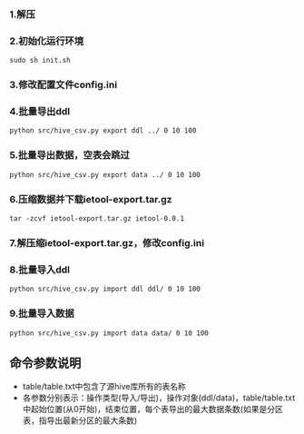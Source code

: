 ### 1.解压

### 2.初始化运行环境

`sudo sh init.sh`

### 3.修改配置文件config.ini

### 4.批量导出ddl

`python src/hive_csv.py export ddl ../ 0 10 100`

### 5.批量导出数据，空表会跳过

`python src/hive_csv.py export data ../ 0 10 100`

### 6.压缩数据并下载ietool-export.tar.gz

`tar -zcvf ietool-export.tar.gz ietool-0.0.1`


### 7.解压缩ietool-export.tar.gz，修改config.ini

### 8.批量导入ddl

`python src/hive_csv.py import ddl ddl/ 0 10 100`

### 9.批量导入数据

`python src/hive_csv.py import data data/ 0 10 100`

## 命令参数说明
* table/table.txt中包含了源hive库所有的表名称
* 各参数分别表示：操作类型(导入/导出)，操作对象(ddl/data)，table/table.txt中起始位置(从0开始)，结束位置，每个表导出的最大数据条数(如果是分区表，指导出最新分区的最大条数)
